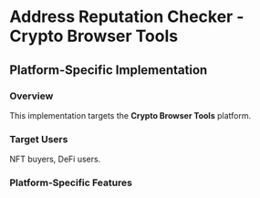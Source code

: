 # Address Reputation Checker - Crypto Browser Tools

## Platform-Specific Implementation

### Overview
This implementation targets the **Crypto Browser Tools** platform.

### Target Users
NFT buyers, DeFi users.

### Platform-Specific Features
